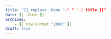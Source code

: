 ```yaml
---
title: "{{ replace .Name "-" " " | title }}"
date: {{ .Date }}
archives: 
    - {{ now.Format "2006" }}
draft: true
---
```


